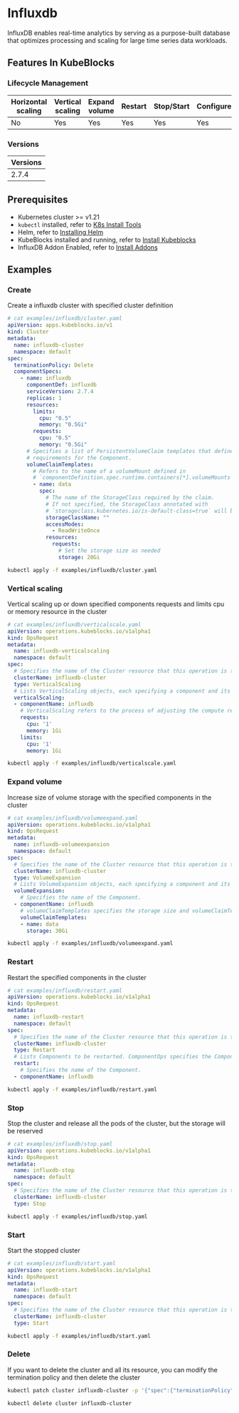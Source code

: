 # Influxdb

InfluxDB enables real-time analytics by serving as a purpose-built database that optimizes processing and scaling for large time series data workloads.

## Features In KubeBlocks

### Lifecycle Management

| Horizontal<br/>scaling | Vertical <br/>scaling | Expand<br/>volume | Restart   | Stop/Start | Configure | Expose | Switchover |
|------------------------|-----------------------|-------------------|-----------|------------|-----------|--------|------------|
| No                     | Yes                   | Yes               | Yes       | Yes        | Yes       | Yes    | No      |

### Versions

| Versions |
|----------|
| 2.7.4 |

## Prerequisites

- Kubernetes cluster >= v1.21
- `kubectl` installed, refer to [K8s Install Tools](https://kubernetes.io/docs/tasks/tools/)
- Helm, refer to [Installing Helm](https://helm.sh/docs/intro/install/)
- KubeBlocks installed and running, refer to [Install Kubeblocks](../docs/prerequisites.md)
- InfluxDB Addon Enabled, refer to [Install Addons](../docs/install-addon.md)

## Examples

### Create

Create a influxdb cluster with specified cluster definition

```yaml
# cat examples/influxdb/cluster.yaml
apiVersion: apps.kubeblocks.io/v1
kind: Cluster
metadata:
  name: influxdb-cluster
  namespace: default
spec:
  terminationPolicy: Delete
  componentSpecs:
    - name: influxdb
      componentDef: influxdb
      serviceVersion: 2.7.4
      replicas: 1
      resources:
        limits:
          cpu: "0.5"
          memory: "0.5Gi"
        requests:
          cpu: "0.5"
          memory: "0.5Gi"
      # Specifies a list of PersistentVolumeClaim templates that define the storage
      # requirements for the Component.
      volumeClaimTemplates:
        # Refers to the name of a volumeMount defined in
        # `componentDefinition.spec.runtime.containers[*].volumeMounts
        - name: data
          spec:
            # The name of the StorageClass required by the claim.
            # If not specified, the StorageClass annotated with
            # `storageclass.kubernetes.io/is-default-class=true` will be used by default
            storageClassName: ""
            accessModes:
              - ReadWriteOnce
            resources:
              requests:
                # Set the storage size as needed
                storage: 20Gi
```

```bash
kubectl apply -f examples/influxdb/cluster.yaml
```

### Vertical scaling

Vertical scaling up or down specified components requests and limits cpu or memory resource in the cluster

```yaml
# cat examples/influxdb/verticalscale.yaml
apiVersion: operations.kubeblocks.io/v1alpha1
kind: OpsRequest
metadata:
  name: influxdb-verticalscaling
  namespace: default
spec:
  # Specifies the name of the Cluster resource that this operation is targeting.
  clusterName: influxdb-cluster
  type: VerticalScaling
  # Lists VerticalScaling objects, each specifying a component and its desired compute resources for vertical scaling.
  verticalScaling:
  - componentName: influxdb
    # VerticalScaling refers to the process of adjusting the compute resources (e.g., CPU, memory) allocated to a Component. It defines the parameters required for the operation.
    requests:
      cpu: '1'
      memory: 1Gi
    limits:
      cpu: '1'
      memory: 1Gi

```

```bash
kubectl apply -f examples/influxdb/verticalscale.yaml
```

### Expand volume

Increase size of volume storage with the specified components in the cluster

```yaml
# cat examples/influxdb/volumeexpand.yaml
apiVersion: operations.kubeblocks.io/v1alpha1
kind: OpsRequest
metadata:
  name: influxdb-volumeexpansion
  namespace: default
spec:
  # Specifies the name of the Cluster resource that this operation is targeting.
  clusterName: influxdb-cluster
  type: VolumeExpansion
  # Lists VolumeExpansion objects, each specifying a component and its corresponding volumeClaimTemplates that requires storage expansion.
  volumeExpansion:
    # Specifies the name of the Component.
  - componentName: influxdb
    # volumeClaimTemplates specifies the storage size and volumeClaimTemplate name.
    volumeClaimTemplates:
    - name: data
      storage: 30Gi

```

```bash
kubectl apply -f examples/influxdb/volumeexpand.yaml
```

### Restart

Restart the specified components in the cluster

```yaml
# cat examples/influxdb/restart.yaml
apiVersion: operations.kubeblocks.io/v1alpha1
kind: OpsRequest
metadata:
  name: influxdb-restart
  namespace: default
spec:
  # Specifies the name of the Cluster resource that this operation is targeting.
  clusterName: influxdb-cluster
  type: Restart
  # Lists Components to be restarted. ComponentOps specifies the Component to be operated on.
  restart:
    # Specifies the name of the Component.
  - componentName: influxdb

```

```bash
kubectl apply -f examples/influxdb/restart.yaml
```

### Stop

Stop the cluster and release all the pods of the cluster, but the storage will be reserved

```yaml
# cat examples/influxdb/stop.yaml
apiVersion: operations.kubeblocks.io/v1alpha1
kind: OpsRequest
metadata:
  name: influxdb-stop
  namespace: default
spec:
  # Specifies the name of the Cluster resource that this operation is targeting.
  clusterName: influxdb-cluster
  type: Stop

```

```bash
kubectl apply -f examples/influxdb/stop.yaml
```

### Start

Start the stopped cluster

```yaml
# cat examples/influxdb/start.yaml
apiVersion: operations.kubeblocks.io/v1alpha1
kind: OpsRequest
metadata:
  name: influxdb-start
  namespace: default
spec:
  # Specifies the name of the Cluster resource that this operation is targeting.
  clusterName: influxdb-cluster
  type: Start

```

```bash
kubectl apply -f examples/influxdb/start.yaml
```

### Delete

If you want to delete the cluster and all its resource, you can modify the termination policy and then delete the cluster

```bash
kubectl patch cluster influxdb-cluster -p '{"spec":{"terminationPolicy":"WipeOut"}}' --type="merge"

kubectl delete cluster influxdb-cluster
```
